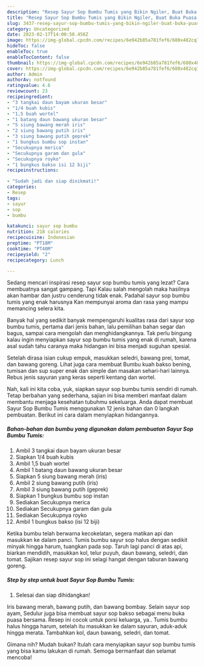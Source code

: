 ```yaml
---
description: "Resep Sayur Sop Bumbu Tumis yang Bikin Ngiler, Buat Buka Puasa Bikin Ngiler"
title: "Resep Sayur Sop Bumbu Tumis yang Bikin Ngiler, Buat Buka Puasa Bikin Ngiler"
slug: 3437-resep-sayur-sop-bumbu-tumis-yang-bikin-ngiler-buat-buka-puasa-bikin-ngiler
category: Uncategorized
date: 2023-02-17T14:00:50.456Z
image: https://img-global.cpcdn.com/recipes/6e942b85a781fef6/680x482cq70/sayur-sop-bumbu-tumis-foto-resep-utama.jpg
hideToc: false
enableToc: true
enableTocContent: false
thumbnail: https://img-global.cpcdn.com/recipes/6e942b85a781fef6/680x482cq70/sayur-sop-bumbu-tumis-foto-resep-utama.jpg
cover: https://img-global.cpcdn.com/recipes/6e942b85a781fef6/680x482cq70/sayur-sop-bumbu-tumis-foto-resep-utama.jpg
author: Admin
authorAv: notfound
ratingvalue: 4.6
reviewcount: 23
recipeingredient:
- "3 tangkai daun bayam ukuran besar"
- "1/4 buah kubis"
- "1,5 buah wortel"
- "1 batang daun bawang ukuran besar"
- "5 siung bawang merah iris"
- "2 siung bawang putih iris"
- "3 siung bawang putih geprek"
- "1 bungkus bumbu sop instan"
- "Secukupnya merica"
- "Secukupnya garam dan gula"
- "Secukupnya royko"
- "1 bungkus bakso isi 12 biji"
recipeinstructions:

- "Sudah jadi dan siap dinikmati!"
categories:
- Resep
tags:
- sayur
- sop
- bumbu

katakunci: sayur sop bumbu 
nutrition: 218 calories
recipecuisine: Indonesian
preptime: "PT18M"
cooktime: "PT40M"
recipeyield: "2"
recipecategory: Lunch

---
```



Sedang mencari inspirasi resep sayur sop bumbu tumis yang lezat? Cara membuatnya sangat gampang. Tapi Kalau salah mengolah maka hasilnya akan hambar dan justru cenderung tidak enak. Padahal sayur sop bumbu tumis yang enak harusnya Kan mempunyai aroma dan rasa yang mampu memancing selera kita.


Banyak hal yang sedikit banyak mempengaruhi kualitas rasa dari sayur sop bumbu tumis, pertama dari jenis bahan, lalu pemilihan bahan segar dan bagus, sampai cara mengolah dan menghidangkannya. Tak perlu bingung kalau ingin menyiapkan sayur sop bumbu tumis yang enak di rumah, karena asal sudah tahu caranya maka hidangan ini bisa menjadi suguhan spesial.

Setelah dirasa isian cukup empuk, masukkan seledri, bawang prei, tomat, dan bawang goreng. Lihat juga cara membuat Bumbu kuah bakso bening, tumisan dan sup super enak dan simple dan masakan sehari-hari lainnya. Rebus jenis sayuran yang keras seperti kentang dan wortel.


Nah, kali ini kita coba, yuk, siapkan sayur sop bumbu tumis sendiri di rumah. Tetap berbahan yang sederhana, sajian ini bisa memberi manfaat dalam membantu menjaga kesehatan tubuhmu sekeluarga. Anda dapat membuat Sayur Sop Bumbu Tumis menggunakan 12 jenis bahan dan 0 langkah pembuatan. Berikut ini cara dalam menyiapkan hidangannya.

<!--inarticleads1-->

##### Bahan-bahan dan bumbu yang digunakan dalam pembuatan Sayur Sop Bumbu Tumis:

1. Ambil 3 tangkai daun bayam ukuran besar
1. Siapkan 1/4 buah kubis
1. Ambil 1,5 buah wortel
1. Ambil 1 batang daun bawang ukuran besar
1. Siapkan 5 siung bawang merah (iris)
1. Ambil 2 siung bawang putih (iris)
1. Ambil 3 siung bawang putih (geprek)
1. Siapkan 1 bungkus bumbu sop instan
1. Sediakan Secukupnya merica
1. Sediakan Secukupnya garam dan gula
1. Sediakan Secukupnya royko
1. Ambil 1 bungkus bakso (isi 12 biji)


Ketika bumbu telah berwarna kecokelatan, segera matikan api dan masukkan ke dalam panci. Tumis bumbu sayur sop halus dengan sedikit minyak hingga harum, tuangkan pada sop. Taruh lagi panci di atas api, biarkan mendidih, masukkan kol, telur puyuh, daun bawang, seledri, dan tomat. Sajikan resep sayur sop ini selagi hangat dengan taburan bawang goreng. 

<!--inarticleads2-->

##### Step by step untuk buat Sayur Sop Bumbu Tumis:


1. Selesai dan siap dihidangkan!

Iris bawang merah, bawang putih, dan bawang bombay. Selain sayur sop ayam, Sedulur juga bisa membuat sayur sop bakso sebagai menu buka puasa bersama. Resep ini cocok untuk porsi keluarga, ya.. Tumis bumbu halus hingga harum, setelah itu masukkan ke dalam sayuran, aduk-aduk hingga merata. Tambahkan kol, daun bawang, seledri, dan tomat. 

Gimana nih? Mudah bukan? Itulah cara menyiapkan sayur sop bumbu tumis yang bisa kamu lakukan di rumah. Semoga bermanfaat dan selamat mencoba!
